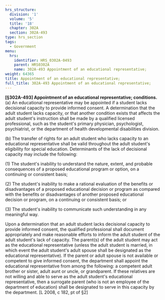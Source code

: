 ```yaml
---
hrs_structure:
  division: '1'
  volume: '5'
  title: '18'
  chapter: 302A
  section: 302A-493
type: hrs_section
tags:
  - Government
menu:
  hrs:
    identifier: HRS_0302A-0493
    parent: HRS0302A
    name: 302A-493 Appointment of an educational representative;
weight: 64365
title: Appointment of an educational representative;
full_title: 302A-493 Appointment of an educational representative;
---
```

**[§302A-493] Appointment of an educational representative; conditions.** (a) An educational representative may be appointed if a student lacks decisional capacity to provide informed consent. A determination that the adult student lacks capacity, or that another condition exists that affects the adult student's instruction shall be made by a qualified licensed professional, such as the student's primary physician, psychologist, psychiatrist, or the department of health developmental disabilities division.

(b) The transfer of rights for an adult student who lacks capacity to an educational representative shall be valid throughout the adult student's eligibility for special education. Determinants of the lack of decisional capacity may include the following:

(1) The student's inability to understand the nature, extent, and probable consequences of a proposed educational program or option, on a continuing or consistent basis;

(2) The student's inability to make a rational evaluation of the benefits or disadvantages of a proposed educational decision or program as compared with the benefits or disadvantages of another proposed educational decision or program, on a continuing or consistent basis; or

(3) The student's inability to communicate such understanding in any meaningful way.

Upon a determination that an adult student lacks decisional capacity to provide informed consent, the qualified professional shall document appropriately and make reasonable efforts to inform the adult student of the adult student's lack of capacity. The parent(s) of the adult student may act as the educational representative (unless the adult student is married, in which event the adult student's adult spouse shall be designated as the educational representative). If the parent or adult spouse is not available or competent to give informed consent, the department shall appoint the educational representative from among the following: a competent adult brother or sister, adult aunt or uncle, or grandparent. If these relatives are not willing and able to serve as the adult student's educational representative, then a surrogate parent (who is not an employee of the department of education) shall be designated to serve in this capacity by the department. [L 2008, c 182, pt of §2]